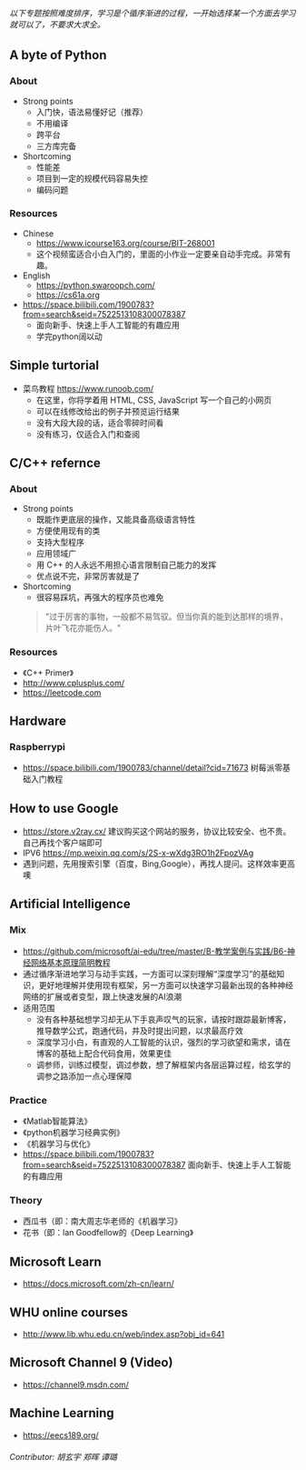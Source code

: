 ###### 以下专题按照难度排序，学习是个循序渐进的过程，一开始选择某一个方面去学习就可以了，不要求大求全。
## A byte of Python
### About
   - Strong points
      - 入门快，语法易懂好记（推荐）
      - 不用编译
      - 跨平台
      - 三方库完备
   - Shortcoming
      - 性能差
      - 项目到一定的规模代码容易失控
      - 编码问题
### Resources
   - Chinese
      - https://www.icourse163.org/course/BIT-268001
      - 这个视频蛮适合小白入门的，里面的小作业一定要亲自动手完成。非常有趣。
   - English
      - https://python.swaroopch.com/
      - https://cs61a.org
   - https://space.bilibili.com/1900783?from=search&seid=7522513108300078387 
      - 面向新手、快速上手人工智能的有趣应用
      - 学完python阔以动
   
## Simple turtorial
   - 菜鸟教程 https://www.runoob.com/
      - 在这里，你将学着用 HTML, CSS, JavaScript 写一个自己的小网页
      - 可以在线修改给出的例子并预览运行结果
      - 没有大段大段的话，适合零碎时间看
      - 没有练习，仅适合入门和查阅
## C/C++ refernce
### About
   - Strong points
      - 既能作更底层的操作，又能具备高级语言特性
      - 方便使用现有的类
      - 支持大型程序
      - 应用领域广
      - 用 C++ 的人永远不用担心语言限制自己能力的发挥
      - 优点说不完，非常厉害就是了
   - Shortcoming
      - 很容易踩坑，再强大的程序员也难免
      > "过于厉害的事物，一般都不易驾驭。但当你真的能到达那样的境界，片叶飞花亦能伤人。"
### Resources
   - 《C++ Primer》
   - http://www.cplusplus.com/
   - https://leetcode.com
## Hardware
### Raspberrypi
   - https://space.bilibili.com/1900783/channel/detail?cid=71673 树莓派零基础入门教程
## How to use Google
   - https://store.v2ray.cx/ 建议购买这个网站的服务，协议比较安全、也不贵。自己再找个客户端即可
   - IPV6 https://mp.weixin.qq.com/s/2S-x-wXdg3RO1h2FpozVAg
   - 遇到问题，先用搜索引擎（百度，Bing,Google），再找人提问。这样效率更高噢
## Artificial Intelligence
### Mix
   - https://github.com/microsoft/ai-edu/tree/master/B-教学案例与实践/B6-神经网络基本原理简明教程
   - 通过循序渐进地学习与动手实践，一方面可以深刻理解“深度学习”的基础知识，更好地理解并使用现有框架，另一方面可以快速学习最新出现的各种神经网络的扩展或者变型，跟上快速发展的AI浪潮
   - 适用范围
      - 没有各种基础想学习却无从下手哀声叹气的玩家，请按时跟踪最新博客，推导数学公式，跑通代码，并及时提出问题，以求最高疗效
      - 深度学习小白，有直观的人工智能的认识，强烈的学习欲望和需求，请在博客的基础上配合代码食用，效果更佳
      - 调参师，训练过模型，调过参数，想了解框架内各层运算过程，给玄学的调参之路添加一点心理保障
### Practice 
   - 《Matlab智能算法》
   - 《python机器学习经典实例》
   - 《机器学习与优化》
   - https://space.bilibili.com/1900783?from=search&seid=7522513108300078387 面向新手、快速上手人工智能的有趣应用
### Theory
   - 西瓜书（即：南大周志华老师的《机器学习》
   - 花书（即：lan Goodfellow的《Deep Learning》
## Microsoft Learn
   - https://docs.microsoft.com/zh-cn/learn/

## WHU online courses
   - http://www.lib.whu.edu.cn/web/index.asp?obj_id=641

## Microsoft Channel 9 (Video)
   - https://channel9.msdn.com/

## Machine Learning
   - https://eecs189.org/




###### _Contributor: 胡玄宇 郑晖 谭璐_      
      



